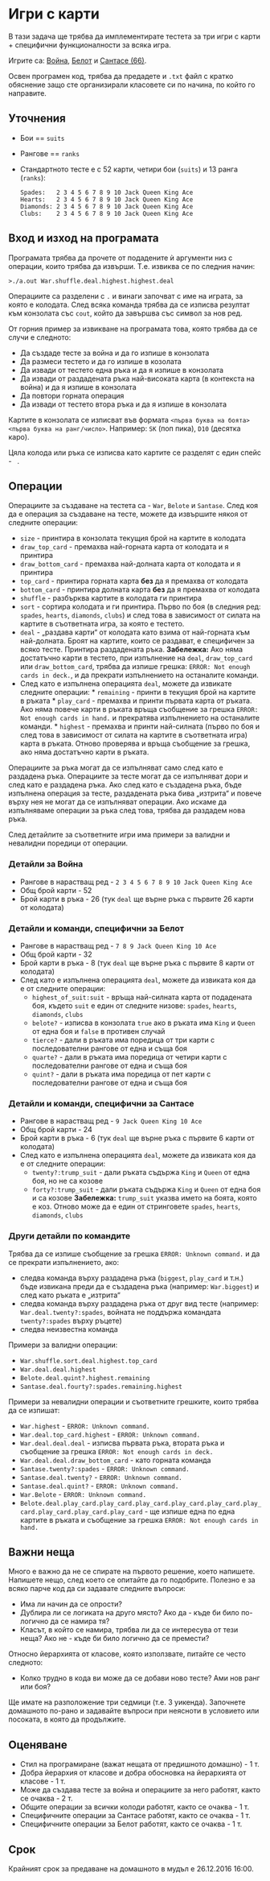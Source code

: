 # Игри с карти

В тази задача ще трябва да имплементирате тестета за три
игри с карти + специфични функционалности за всяка игра.

Игрите са: [Война](https://en.wikipedia.org/wiki/War_\(card_game\)), [Белот](https://en.wikipedia.org/wiki/Belote) и [Сантасе (66)](https://en.wikipedia.org/wiki/Sixty-six_\(card_game\)).

Освен програмен код, трябва да предадете и `.txt` файл с кратко обяснение защо сте организирали класовете си по начина, по който го направите.

## Уточнения

*   Бои == `suits`
*   Рангове == `ranks`
*   Стандартното тесте е с 52 карти, четири бои (`suits`) и 13 ранга (`ranks`):

        Spades:   2 3 4 5 6 7 8 9 10 Jack Queen King Ace
        Hearts:   2 3 4 5 6 7 8 9 10 Jack Queen King Ace
        Diamonds: 2 3 4 5 6 7 8 9 10 Jack Queen King Ace
        Clubs:    2 3 4 5 6 7 8 9 10 Jack Queen King Ace

## Вход и изход на програмата

Програмата трябва да прочете от подадените ѝ аргументи низ с операции, които трябва да извърши. Т.е. извиква се по следния начин:
```
>./a.out War.shuffle.deal.highest.highest.deal
```
Операциите са разделени с `.` и винаги започват с име на играта, за която е колодата. След всяка команда трябва да се изписва резултат към конзолата със `cout`, който да завършва със символ за нов ред.

От горния пример за извикване на програмата това, която трябва да се случи е следното:

*  Да създаде тесте за война и да го изпише в конзолата
*  Да размеси тестето и да го изпише в козолата
*  Да извади от тестето една ръка и да я изпише в конзолата
*  Да извади от раздадената ръка най-високата карта (в контекста на война) и да я изпише в конзолата
*  Да повтори горната операция
*  Да извади от тестето втора ръка и да я изпише в конзолата

Картите в конзолата се изписват във формата `<първа буква на боята><първа буква на ранг/число>`. Например: `SK` (поп пика), `D10` (десятка каро).

Цяла колода или ръка се изписва като картите се разделят с един спейс - ` `.

## Операции

Операциите за създаване на тестета са - `War`, `Belote` и `Santase`.
След коя да е операция за създаване на тесте, можете да извършите някоя от следните операции:

 *   `size` - принтира в конзолата текущия брой на картите в колодата
 *   `draw_top_card` - премахва най-горната карта от колодата и я принтира
 *   `draw_bottom_card` - премахва най-долната карта от колодата и я принтира
 *   `top_card` - принтира горната карта **без** да я премахва от колодата
 *   `bottom_card` - принтира долната карта **без** да я премахва от колодата
 *   `shuffle` - разбърква картите в колодата ги принтира
 *   `sort` - сортира колодата и ги принтира. Първо по боя (в следния ред: `spades`, `hearts`, `diamonds`, `clubs`) и след това в зависимост от силата на картите в съответната игра, за която е тестето.
 *   `deal` - „раздава карти“ от колодата като взима от най-горната към най-долната. Броят на картите, които се раздават, е специфичен за всяко тесте. Принтира раздадената ръка.
 **Забележка:** Ако няма достатъчно карти в тестето, при изпълнение на `deal`, `draw_top_card` или `draw_bottom_card`, трябва да изпише грешка: `ERROR: Not enough cards in deck.`, и да прекрати изпълнението на останалите команди.
 *   След като е изпълнена операцията `deal`, можете да извикате следните операции:
    *   `remaining` - принти в текущия брой на картите в ръката
    *   `play_card` - премахва и принти първата карта от ръката. Ако няма повече карти в ръката връща съобщение за грешка `ERROR: Not enough cards in hand.` и прекратява изпълнението на останалите команди.
    *   `highest` - премахва и принти най-силната (първо по боя и след това в зависимост от силата на картите в съответната игра) карта в ръката. Отново проверява и връща съобщение за грешка, ако няма достатъчно карти в ръката.

Операциите за ръка могат да се изпълняват само след като е раздадена ръка. Операциите за тесте могат да се изпълняват дори и след като е раздадена ръка. Ако след като е създадена ръка, бъде изпълнена операция за тесте, раздадената ръка бива „изтрита“ и повече върху нея не могат да се изпълняват операции. Ако искаме да изпълняваме операции за ръка след това, трябва да раздадем нова ръка.

След детайлите за съответните игри има примери за валидни и невалидни поредици от операции.

### Детайли за Война

*   Рангове в нарастващ ред - `2 3 4 5 6 7 8 9 10 Jack Queen King Ace`
*   Общ брой карти - 52
*   Брой карти в ръка - 26 (тук `deal` ще върне ръка с първите 26 карти от колодата)

### Детайли и команди, специфични за Белот

*   Рангове в нарастващ ред - `7 8 9 Jack Queen King 10 Ace`
*   Общ брой карти - 32
*   Брой карти в ръка - 8 (тук `deal` ще върне ръка с първите 8 карти от колодата)
*   След като е изпълнена операцията `deal`, можете да извиката коя да е от следните операции:
    *   `highest_of_suit:suit` - връща най-силната карта от подадената боя, където `suit` e един от следните низове: `spades`, `hearts`, `diamonds`, `clubs` 
    *   `belote?` - изписва в конзолата `true` ако в ръката има `King` и `Queen` от една боя и `false` в противен случай
    *   `tierce?` - дали в ръката има поредица от три карти с последователни рангове от една и съща боя
    *   `quarte?` - дали в ръката има поредица от четири карти с последователни рангове от една и съща боя
    *   `quint?` - дали в ръката има поредица от пет карти с последователни рангове от една и съща боя

### Детайли и команди, специфични за Сантасе

*   Рангове в нарастващ ред - `9 Jack Queen King 10 Ace`
*   Общ брой карти - 24
*   Брой карти в ръка - 6 (тук `deal` ще върне ръка с първите 6 карти от колодата)
*   След като е изпълнена операцията `deal`, можете да извиката коя да е от следните операции:
    *   `twenty?:trump_suit` - дали ръката съдържа `King` и `Queen` от една боя, но не са козове
    *   `forty?:trump_suit` - дали ръката съдържа `King` и `Queen` от една боя и са козове
    **Забележка:** `trump_suit` указва името на боята, която е коз. Отново може да е един от стринговете `spades`, `hearts`, `diamonds`, `clubs` 

### Други детайли по командите

Трябва да се изпише съобщение за грешка `ERROR: Unknown command.` и да се прекрати изпълнението, ако:

   *   следва команда върху раздадена ръка (`biggest`, `play_card` и т.н.) бъде извикана преди да е създадена ръка (например: `War.biggest`) и след като ръката е „изтрита“
   *   следва команда върху раздадена ръка от друг вид тесте (например: `War.deal.twenty?:spades`, войната не поддържа командата `twenty?:spades` върху ръцете)
   *   следва неизвестна команда

Примери за валидни операции:
   *   `War.shuffle.sort.deal.highest.top_card`
   *   `War.deal.deal.highest`
   *   `Belote.deal.quint?.highest.remaining`
   *   `Santase.deal.fourty?:spades.remaining.highest`

Примери за невалидни операции и съответните грешките, които трябва да се изпишат:

   *   `War.highest` - `ERROR: Unknown command.`
   *   `War.deal.top_card.highest` - `ERROR: Unknown command.`
   *   `War.deal.deal.deal` - изписва първата ръка, втората ръка и съобщение за грешка `ERROR: Not enough cards in deck.`
   *   `War.deal.deal.draw_bottom_card` - като горната команда
   *   `Santase.twenty?:spades` - `ERROR: Unknown command.`
   *   `Santase.deal.twenty?` - `ERROR: Unknown command.`
   *   `Santase.deal.quint?` - `ERROR: Unknown command.`
   *   `War.Belote` - `ERROR: Unknown command.`
   *   `Belote.deal.play_card.play_card.play_card.play_card.play_card.play_card.play_card.play_card.play_card` - ще изпише една по една картите в ръката и съобщение за грешка `ERROR: Not enough cards in hand.`

## Важни неща

Много е важно да не се спирате на първото решение, което напишете.
Напишете нещо, след което се опитайте да го подобрите.
Полезно е за всяко парче код да си задавате следните въпроси:

- Има ли начин да се опрости?
- Дублира ли се логиката на друго място? Ако да - къде би било по-логично да се намира тя?
- Класът, в който се намира, трябва ли да се интересува от тези неща? Ако не - къде би било логично да се премести?

Относно йерархията от класове, която използвате, питайте се често следното:

- Колко трудно в кода ви може да се добави ново тесте? Ами нов ранг или боя?

Ще имате на разположение три седмици (т.е. 3 уикенда). Започнете домашното по-рано и задавайте въпроси при неясноти в условието или посоката, в която да продължите.

## Оценяване

   *   Стил на програмиране (важат нещата от предишното домашно) - 1 т.
   *   Добра йерархия от класове и добра обосновка на йерархията от класове - 1 т.
   *   Може да създава тесте за война и операциите за него работят, както се очаква - 2 т.
   *   Общите операции за всички колоди работят, както се очаква - 1 т.
   *   Специфичните операции за Сантасе работят, както се очаква - 1 т.
   *   Специфичните операции за Белот работят, както се очаква - 1 т.

## Срок

Крайният срок за предаване на домашното в мудъл е 26.12.2016 16:00.
